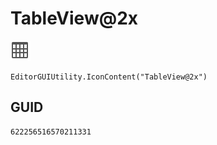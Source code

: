 # TableView@2x
![](/img/TableView@2x.png)

``` CSharp
EditorGUIUtility.IconContent("TableView@2x")
```
## GUID
```
622256516570211331
```
